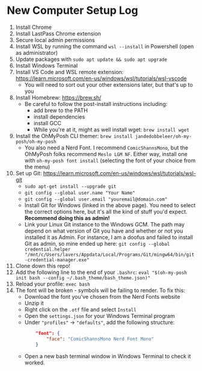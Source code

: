 # New Computer Setup Log
1. Install Chrome
2. Install LastPass Chrome extension
3. Secure local admin permissions
4. Install WSL by running the command `wsl --install` in Powershell (open as administrator)
5. Update packages with `sudo apt update && sudo apt upgrade`
6. Install Windows Terminal
7. Install VS Code and WSL remote extension: https://learn.microsoft.com/en-us/windows/wsl/tutorials/wsl-vscode
    - You will need to sort out your other extensions later, but that's up to you
9. Install Homebrew: https://brew.sh/
    - Be careful to follow the post-install instructions including:
        - add brew to the PATH
        - install dependencies
        - install GCC
        - While you're at it, might as well install wget: `brew install wget`
10. Install the OhMyPosh CLI themer: `brew install jandedobbeleer/oh-my-posh/oh-my-posh`
    - You also need a Nerd Font. I recommend `ComicShannsMono`, but the OhMyPosh folks recommend `Meslo LGM NF`. Either way, install one with `oh-my-posh font install` (selecting the font of your choice from the menu)
11. Set up Git: https://learn.microsoft.com/en-us/windows/wsl/tutorials/wsl-git
    - `sudo apt-get install --upgrade git`
    - `git config --global user.name "Your Name"`
    - `git config --global user.email "youremail@domain.com"`
    - Install Git for Windows (linked in the above page). You need to select the correct options here, but it's all the kind of stuff you'd expect. **Recommend doing this as admin!**
    - Link your Linux Git instance to the Windows GCM. The path may depend on what version of Git you have and whether or not you installed it as Admin. For instance, I am a doofus and failed to install Git as admin, so mine ended up here: `git config --global credential.helper "/mnt/c/Users/lavers/Appdata/Local/Programs/Git/mingw64/bin/git-credential-manager.exe"`
12. Clone down this repo!
13. Add the following line to the end of your `.bashrc`: `eval "$(oh-my-posh init bash --config ~/.bash_theme/bash_theme.json)"`
14. Reload your profile: `exec bash`
15. The font will be broken - symbols will be failing to render. To fix this:
    - Download the font you've chosen from the Nerd Fonts website
    - Unzip it
    - Right click on the `.otf` file and select `Install`
    - Open the `settings.json` for your Windows Terminal program
    - Under `"profiles"` -> `"defaults"`, add the following structure:
        ```json
            "font": {
                "face": "ComicShannsMono Nerd Font Mono"
            }
        ```
    - Open a new bash terminal window in Windows Terminal to check it worked.
